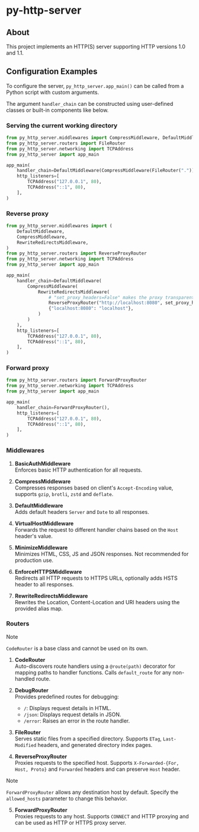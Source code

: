 # py-http-server

## About
This project implements an HTTP(S) server supporting HTTP versions 1.0 and 1.1.

## Configuration Examples
To configure the server, `py_http_server.app_main()` can be called from a Python script with custom arguments.

The argument `handler_chain` can be constructed using user-defined classes or built-in components like below.

### Serving the current working directory
```python
from py_http_server.middlewares import CompressMiddleware, DefaultMiddleware
from py_http_server.routers import FileRouter
from py_http_server.networking import TCPAddress
from py_http_server import app_main

app_main(
    handler_chain=DefaultMiddleware(CompressMiddleware(FileRouter("."))),
    http_listeners=[
        TCPAddress("127.0.0.1", 80),
        TCPAddress("::1", 80),
    ],
)
```

### Reverse proxy
```python
from py_http_server.middlewares import (
    DefaultMiddleware,
    CompressMiddleware,
    RewriteRedirectsMiddleware,
)
from py_http_server.routers import ReverseProxyRouter
from py_http_server.networking import TCPAddress
from py_http_server import app_main

app_main(
    handler_chain=DefaultMiddleware(
        CompressMiddleware(
            RewriteRedirectsMiddleware(
                # "set_proxy_headers=False" makes the proxy transparent
                ReverseProxyRouter("http://localhost:8080", set_proxy_headers=False),
                {"localhost:8080": "localhost"},
            )
        )
    ),
    http_listeners=[
        TCPAddress("127.0.0.1", 80),
        TCPAddress("::1", 80),
    ],
)
```

### Forward proxy
```python
from py_http_server.routers import ForwardProxyRouter
from py_http_server.networking import TCPAddress
from py_http_server import app_main

app_main(
    handler_chain=ForwardProxyRouter(),
    http_listeners=[
        TCPAddress("127.0.0.1", 80),
        TCPAddress("::1", 80),
    ],
)
```

### Middlewares
1. **BasicAuthMiddleware**  
   Enforces basic HTTP authentication for all requests.

2. **CompressMiddleware**  
   Compresses responses based on client's `Accept-Encoding` value, supports `gzip`, `brotli`, `zstd` and `deflate`.

3. **DefaultMiddleware**  
   Adds default headers `Server` and `Date` to all responses.

4. **VirtualHostMiddleware**  
   Forwards the request to different handler chains based on the `Host` header's value.

5. **MinimizeMiddleware**  
   Minimizes HTML, CSS, JS and JSON responses. Not recommended for production use.

5. **EnforceHTTPSMiddleware**  
   Redirects all HTTP requests to HTTPS URLs, optionally adds HSTS header to all responses.

5. **RewriteRedirectsMiddleware**  
   Rewrites the Location, Content-Location and URI headers using the provided alias map.

### Routers

> [!NOTE]
> `CodeRouter` is a base class and cannot be used on its own.
1. **CodeRouter**  
   Auto-discovers route handlers using a `@route(path)` decorator for mapping paths to handler functions. Calls `default_route` for any non-handled route.

2. **DebugRouter**  
   Provides predefined routes for debugging:
   - `/`: Displays request details in HTML.
   - `/json`: Displays request details in JSON.
   - `/error`: Raises an error in the route handler.

3. **FileRouter**  
   Serves static files from a specified directory. Supports `ETag`, `Last-Modified` headers, and generated directory index pages.

4. **ReverseProxyRouter**  
   Proxies requests to the specified host. Supports `X-Forwarded-{For, Host, Proto}` and `Forwarded` headers and can preserve `Host` header.

> [!NOTE]
> `ForwardProxyRouter` allows any destination host by default. Specify the `allowed_hosts` parameter to change this behavior.
5. **ForwardProxyRouter**  
   Proxies requests to any host. Supports `CONNECT` and HTTP proxying and can be used as HTTP or HTTPS proxy server.
